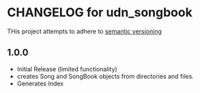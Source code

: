 # CHANGELOG for udn_songbook

THis project attempts to adhere to [semantic versioning](https://semver.org)

## 1.0.0
- Initial Release (limited functionality)
- creates Song and SongBook objects from directories and files.
- Generates Index
